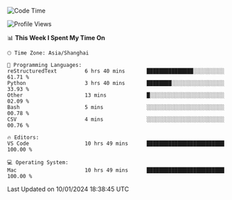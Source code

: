 <!--START_SECTION:waka-->
![Code Time](http://img.shields.io/badge/Code%20Time-308%20hrs%2020%20mins-blue)

![Profile Views](http://img.shields.io/badge/Profile%20Views-13-blue)

📊 **This Week I Spent My Time On** 

```text
🕑︎ Time Zone: Asia/Shanghai

💬 Programming Languages: 
reStructuredText         6 hrs 40 mins       ███████████████░░░░░░░░░░   61.71 % 
Python                   3 hrs 40 mins       ████████░░░░░░░░░░░░░░░░░   33.93 % 
Other                    13 mins             █░░░░░░░░░░░░░░░░░░░░░░░░   02.09 % 
Bash                     5 mins              ░░░░░░░░░░░░░░░░░░░░░░░░░   00.78 % 
CSV                      4 mins              ░░░░░░░░░░░░░░░░░░░░░░░░░   00.76 % 

🔥 Editors: 
VS Code                  10 hrs 49 mins      █████████████████████████   100.00 % 

💻 Operating System: 
Mac                      10 hrs 49 mins      █████████████████████████   100.00 % 
```


 Last Updated on 10/01/2024 18:38:45 UTC
<!--END_SECTION:waka-->